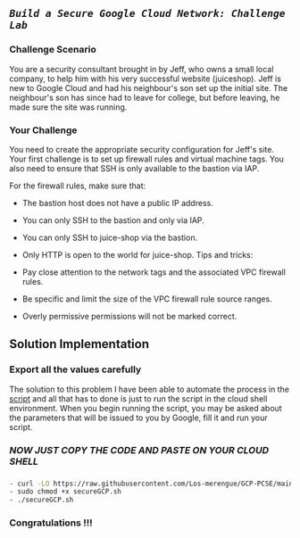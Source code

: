 ## ***```Build a Secure Google Cloud Network: Challenge Lab```***

### Challenge Scenario

You are a security consultant brought in by Jeff, who owns a small local company, to help him with his very successful website (juiceshop). Jeff is new to Google Cloud and had his neighbour's son set up the initial site. The neighbour's son has since had to leave for college, but before leaving, he made sure the site was running.


### Your Challenge

You need to create the appropriate security configuration for Jeff's site. Your first challenge is to set up firewall rules and virtual machine tags. You also need to ensure that SSH is only available to the bastion via IAP.

For the firewall rules, make sure that:

- The bastion host does not have a public IP address.
- You can only SSH to the bastion and only via IAP.
- You can only SSH to juice-shop via the bastion.
- Only HTTP is open to the world for juice-shop.
Tips and tricks:

- Pay close attention to the network tags and the associated VPC firewall rules.
- Be specific and limit the size of the VPC firewall rule source ranges.
- Overly permissive permissions will not be marked correct.


## Solution Implementation

### Export all the values carefully

The solution to this problem I have been able to automate the process in the [script](./secureGCP.sh) and all that has to 
done is just to run the script in the cloud shell environment. When you begin running the script, you may be asked about 
the parameters that will be issued to you by Google, fill it and run your script.

###
###

### ***NOW JUST COPY THE CODE AND PASTE ON YOUR CLOUD SHELL***
###
###

```bash 
- curl -LO https://raw.githubusercontent.com/Los-merengue/GCP-PCSE/main/Build%20a%20Secure%20Google%20Cloud%20Network%EF%80%BA%20Challenge%20Lab/secureGCP.sh
- sudo chmod +x secureGCP.sh
- ./secureGCP.sh

```

### Congratulations !!!